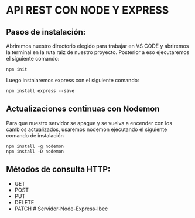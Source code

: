 # API REST CON NODE Y EXPRESS

## Pasos de instalación:

Abriremos nuestro directorio elegido para trabajar en VS CODE y abriremos la terminal en la ruta raiz de nuestro proyecto. Posterior a eso ejecutaremos el siguiente comando:

```shell
npm init
```


Luego instalaremos express con el siguiente comando:

```shell
npm install express --save
```





## Actualizaciones continuas con Nodemon

Para que nuestro servidor se apague y se vuelva a encender con los cambios actualizados, usaremos nodemon ejecutando el siguiente comando de instalación

```shell
npm install -g nodemon
npm install -D nodemon
```




## Métodos de consulta HTTP:

* GET
* POST
* PUT
* DELETE
* PATCH
#   S e r v i d o r - N o d e - E x p r e s s - I b e c 
 
 